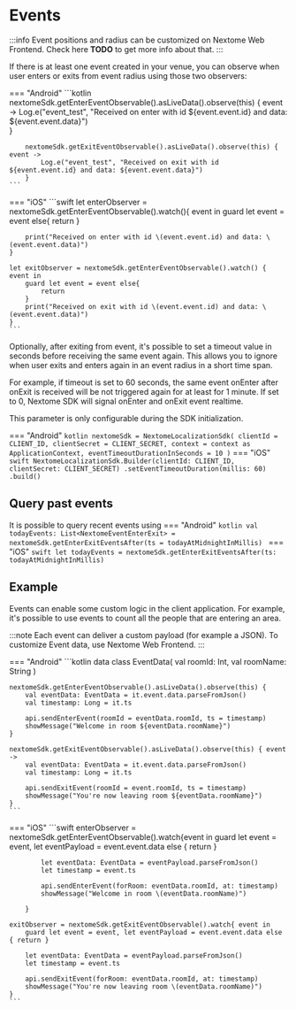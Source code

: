 # Events

:::info
    Event positions and radius can be customized on Nextome Web Frontend. Check here **TODO** to get more info about that.
:::

If there is at least one event created in your venue, you can observe when user enters or exits from event radius using those two observers:

=== "Android"
    ```kotlin
        nextomeSdk.getEnterEventObservable().asLiveData().observe(this) { event ->
            Log.e("event_test", "Received on enter with id ${event.event.id} and data: ${event.event.data}")            
        }
    
        nextomeSdk.getExitEventObservable().asLiveData().observe(this) { event ->
            Log.e("event_test", "Received on exit with id ${event.event.id} and data: ${event.event.data}")
        }
    ```
=== "iOS"
    ```swift
    let enterObserver = nextomeSdk.getEnterEventObservable().watch(){ event in
        guard let event = event else{
            return
        }
    
        print("Received on enter with id \(event.event.id) and data: \(event.event.data)")
    }

    let exitObserver = nextomeSdk.getEnterEventObservable().watch() { event in
        guard let event = event else{
            return
        }
        print("Received on exit with id \(event.event.id) and data: \(event.event.data)")
    }
    ```

Optionally, after exiting from event, it's possible to set a timeout value in seconds before receiving the same event again.
This allows you to ignore when user exits and enters again in an event radius in a short time span.

For example, if timeout is set to 60 seconds, the same event onEnter after onExit is received will be not triggered again for at least for 1 minute.
If set to 0, Nextome SDK will signal onEnter and onExit event realtime.

This parameter is only configurable during the SDK initialization.

=== "Android"
    ``` kotlin
    nextomeSdk = NextomeLocalizationSdk(
        clientId = CLIENT_ID,
        clientSecret = CLIENT_SECRET,
        context = context as ApplicationContext,
        eventTimeoutDurationInSeconds = 10
    )
    ```
=== "iOS"
    ``` swift
    NextomeLocalizationSdk.Builder(clientId: CLIENT_ID, clientSecret: CLIENT_SECRET)
        .setEventTimeoutDuration(millis: 60)
        .build()
    ```

## Query past events
It is possible to query recent events using
=== "Android"
    ```kotlin
    val todayEvents: List<NextomeEventEnterExit> = nextomeSdk.getEnterExitEventsAfter(ts = todayAtMidnightInMillis)
    ```
=== "iOS"
    ```swift
    let todayEvents = nextomeSdk.getEnterExitEventsAfter(ts: todayAtMidnightInMillis)
    ```

## Example
Events can enable some custom logic in the client application. For example, it's possible to use events to
count all the people that are entering an area.

:::note
    Each event can deliver a custom payload (for example a JSON). To customize Event data, use Nextome Web Frontend.
:::

=== "Android"
    ```kotlin
    data class EventData(
        val roomId: Int,
        val roomName: String
    )

    nextomeSdk.getEnterEventObservable().asLiveData().observe(this) {
        val eventData: EventData = it.event.data.parseFromJson()
        val timestamp: Long = it.ts
        
        api.sendEnterEvent(roomId = eventData.roomId, ts = timestamp)
        showMessage("Welcome in room ${eventData.roomName}")
    }

    nextomeSdk.getExitEventObservable().asLiveData().observe(this) { event ->
        val eventData: EventData = it.event.data.parseFromJson()
        val timestamp: Long = it.ts

        api.sendExitEvent(roomId = event.roomId, ts = timestamp)
        showMessage("You're now leaving room ${eventData.roomName}")
    }
    ```
=== "iOS"
    ```swift
    enterObserver = nextomeSdk.getEnterEventObservable().watch{event in
            guard let event = event, let eventPayload = event.event.data else { return }
            
            let eventData: EventData = eventPayload.parseFromJson()
            let timestamp = event.ts
            
            api.sendEnterEvent(forRoom: eventData.roomId, at: timestamp)
            showMessage("Welcome in room \(eventData.roomName)")
            
        }
        
    exitObserver = nextomeSdk.getExitEventObservable().watch{ event in
        guard let event = event, let eventPayload = event.event.data else { return }
        
        let eventData: EventData = eventPayload.parseFromJson()
        let timestamp = event.ts
        
        api.sendExitEvent(forRoom: eventData.roomId, at: timestamp)
        showMessage("You're now leaving room \(eventData.roomName)")
    }
    ```